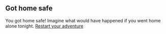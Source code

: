 Got home safe
--
You got home safe! Imagine what would have happened if you went home alone tonight.
[Restart your adventure](../Amusement-park.md)